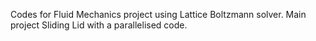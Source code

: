 Codes for Fluid Mechanics project using Lattice Boltzmann solver. Main project Sliding Lid with a parallelised code.
